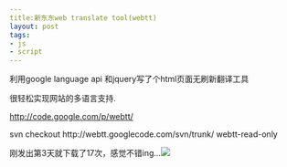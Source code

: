 ```yaml
---
title:新东东web translate tool(webtt)
layout: post
tags:
- js
- script
---
```

<div> <p>利用google language api 和jquery写了个html页面无刷新翻译工具</p><p>很轻松实现网站的多语言支持.</p><p><a href="http://code.google.com/p/webtt/">http://code.google.com/p/webtt/</a></p><p>svn checkout http://webtt.googlecode.com/svn/trunk/ webtt-read-only</p><p>刚发出第3天就下载了17次，感觉不错ing...<img src="http://img.baidu.com/hi/tsj/t_0002.gif"/></p><p> </p> </div>